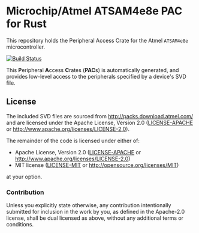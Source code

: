 # Microchip/Atmel ATSAM4e8e PAC for Rust

This repository holds the Peripheral Access Crate for the Atmel `ATSAM4e8e` microcontroller.

[![Build Status](https://travis-ci.org/atsam4-rs/atsam4e8e-pac.svg?branch=master)](https://travis-ci.org/atsam4-rs/atsam4e8e-pac)

This **P**eripheral **A**ccess **C**rates (**PAC**s) is automatically generated, and provides low-level access to the peripherals specified by a device's SVD file.

## License

The included SVD files are sourced from http://packs.download.atmel.com/ and
are licensed under the Apache License, Version 2.0 ([LICENSE-APACHE](LICENSE-APACHE) or
http://www.apache.org/licenses/LICENSE-2.0).

The remainder of the code is licensed under either of:

- Apache License, Version 2.0 ([LICENSE-APACHE](LICENSE-APACHE) or
  http://www.apache.org/licenses/LICENSE-2.0)
- MIT license ([LICENSE-MIT](LICENSE-MIT) or http://opensource.org/licenses/MIT)

at your option.

### Contribution

Unless you explicitly state otherwise, any contribution intentionally submitted for inclusion in the
work by you, as defined in the Apache-2.0 license, shall be dual licensed as above, without any
additional terms or conditions.
